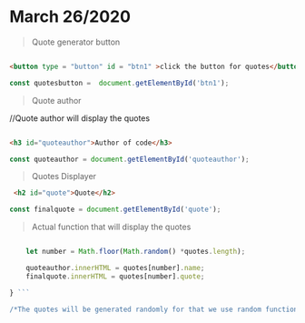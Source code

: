 # March 26/2020

>Quote generator button

```html 

<button type = "button" id = "btn1" >click the button for quotes</button>
```
```javascript 
const quotesbutton =  document.getElementById('btn1');
```

>Quote author

//Quote author will display the quotes

```html 

<h3 id="quoteauthor">Author of code</h3>
```

```javascript 
const quoteauthor = document.getElementById('quoteauthor');
```

>Quotes Displayer
```html  
 <h2 id="quote">Quote</h2>
```

```javascript 
const finalquote = document.getElementById('quote');
```

>Actual function that will display the quotes

```javascript function displayQuotes() {

    let number = Math.floor(Math.random() *quotes.length);

    quoteauthor.innerHTML = quotes[number].name;
    finalquote.innerHTML = quotes[number].quote;

} ```

/*The quotes will be generated randomly for that we use random function that will randomly generate the quotes according to their number*/